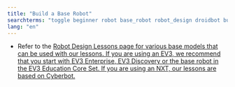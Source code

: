 ```yaml
---
title: "Build a Base Robot"
searchterms: "toggle beginner robot base_robot robot_design droidbot build_a_base_robot"
lang: "en"
---
```

 <ul>
<li>Refer to the <a href="robots.html">Robot Design Lessons page for various base models that can be used with our lessons. If you are using an EV3, we recommend that you start with EV3 Enterprise, EV3 Discovery or the base robot in the EV3 Education Core Set. If you are using an NXT, our lessons are based on Cyberbot.</a>
</li>
 </ul>
